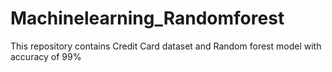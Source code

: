 # Machinelearning_Randomforest
This repository contains Credit Card  dataset and Random forest model with accuracy of 99%
